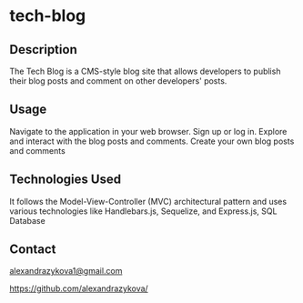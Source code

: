 # tech-blog

## Description

The Tech Blog is a CMS-style blog site that allows developers to publish their blog posts and comment on other developers' posts. 

## Usage
Navigate to the application in your web browser.
Sign up or log in.
Explore and interact with the blog posts and comments.
Create your own blog posts and comments

## Technologies Used
It follows the Model-View-Controller (MVC) architectural pattern and uses various technologies like Handlebars.js, Sequelize, and Express.js, SQL Database

## Contact

alexandrazykova1@gmail.com

https://github.com/alexandrazykova/
